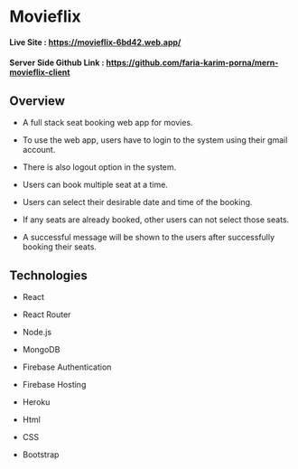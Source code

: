 # Movieflix

#### Live Site : https://movieflix-6bd42.web.app/

#### Server Side Github Link : https://github.com/faria-karim-porna/mern-movieflix-client

## Overview

* A full stack seat booking web app for movies.

* To use the web app, users have to login to the system using their gmail account.

* There is also logout option in the system.

* Users can book multiple seat at a time.

* Users can select their desirable date and time of the booking.

* If any seats are already booked, other users can not select those seats.

* A successful message will be shown to the users after successfully booking their seats.

## Technologies 

* React

* React Router

* Node.js

* MongoDB

* Firebase Authentication 

* Firebase Hosting

* Heroku

* Html

* CSS

* Bootstrap
